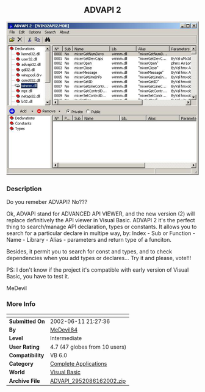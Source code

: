 ﻿<div align="center">

## ADVAPI 2

<img src="PIC2002616133345520.jpg">
</div>

### Description

Do you remeber ADVAPI? No???

Ok, ADVAPI stand for ADVANCED API VIEWER, and the new version (2) will replace definitively the API viewer in Visual Basic. ADVAPI 2 it's the perfect thing to search/manage API declaration, types or constants. It allows you to search for a particular declare in multipe way, by: Index - Sub or Function - Name - Library - Alias - parameters and return type of a funciton.

Besides, it permit you to search for const and types, and to check dependencies when you add types or declares... Try it and please, vote!!!

PS: I don't know if the project it's compatible with early version of Visual Basic, you have to test it.

MeDevil
 
### More Info
 


<span>             |<span>
---                |---
**Submitted On**   |2002-06-11 21:27:36
**By**             |[MeDevil84](https://github.com/Planet-Source-Code/PSCIndex/blob/master/ByAuthor/medevil84.md)
**Level**          |Intermediate
**User Rating**    |4.7 (47 globes from 10 users)
**Compatibility**  |VB 6\.0
**Category**       |[Complete Applications](https://github.com/Planet-Source-Code/PSCIndex/blob/master/ByCategory/complete-applications__1-27.md)
**World**          |[Visual Basic](https://github.com/Planet-Source-Code/PSCIndex/blob/master/ByWorld/visual-basic.md)
**Archive File**   |[ADVAPI\_2952086162002\.zip](https://github.com/Planet-Source-Code/medevil84-advapi-2__1-35918/archive/master.zip)








